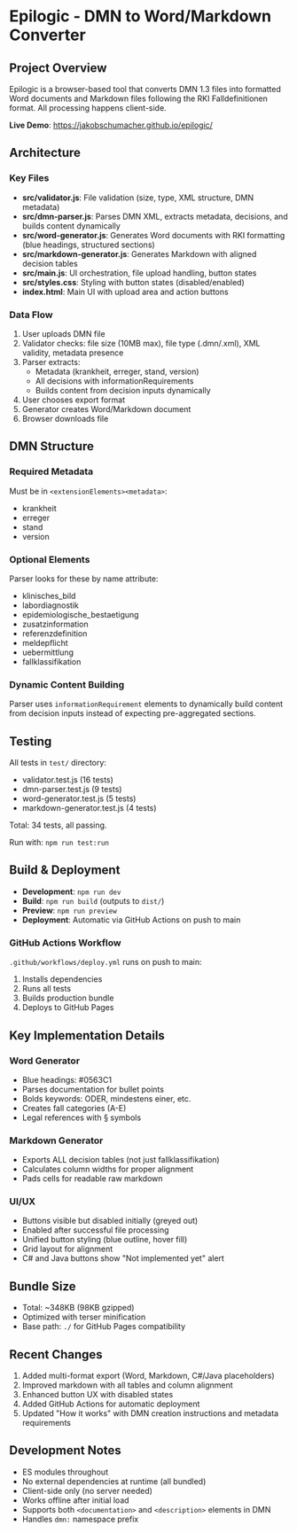 # Epilogic - DMN to Word/Markdown Converter

## Project Overview

Epilogic is a browser-based tool that converts DMN 1.3 files into formatted Word documents and Markdown files following the RKI Falldefinitionen format. All processing happens client-side.

**Live Demo**: https://jakobschumacher.github.io/epilogic/

## Architecture

### Key Files

- **src/validator.js**: File validation (size, type, XML structure, DMN metadata)
- **src/dmn-parser.js**: Parses DMN XML, extracts metadata, decisions, and builds content dynamically
- **src/word-generator.js**: Generates Word documents with RKI formatting (blue headings, structured sections)
- **src/markdown-generator.js**: Generates Markdown with aligned decision tables
- **src/main.js**: UI orchestration, file upload handling, button states
- **src/styles.css**: Styling with button states (disabled/enabled)
- **index.html**: Main UI with upload area and action buttons

### Data Flow

1. User uploads DMN file
2. Validator checks: file size (10MB max), file type (.dmn/.xml), XML validity, metadata presence
3. Parser extracts:
   - Metadata (krankheit, erreger, stand, version)
   - All decisions with informationRequirements
   - Builds content from decision inputs dynamically
4. User chooses export format
5. Generator creates Word/Markdown document
6. Browser downloads file

## DMN Structure

### Required Metadata
Must be in `<extensionElements><metadata>`:
- krankheit
- erreger
- stand
- version

### Optional Elements
Parser looks for these by name attribute:
- klinisches_bild
- labordiagnostik
- epidemiologische_bestaetigung
- zusatzinformation
- referenzdefinition
- meldepflicht
- uebermittlung
- fallklassifikation

### Dynamic Content Building
Parser uses `informationRequirement` elements to dynamically build content from decision inputs instead of expecting pre-aggregated sections.

## Testing

All tests in `test/` directory:
- validator.test.js (16 tests)
- dmn-parser.test.js (9 tests)
- word-generator.test.js (5 tests)
- markdown-generator.test.js (4 tests)

Total: 34 tests, all passing.

Run with: `npm run test:run`

## Build & Deployment

- **Development**: `npm run dev`
- **Build**: `npm run build` (outputs to `dist/`)
- **Preview**: `npm run preview`
- **Deployment**: Automatic via GitHub Actions on push to main

### GitHub Actions Workflow
`.github/workflows/deploy.yml` runs on push to main:
1. Installs dependencies
2. Runs all tests
3. Builds production bundle
4. Deploys to GitHub Pages

## Key Implementation Details

### Word Generator
- Blue headings: #0563C1
- Parses documentation for bullet points
- Bolds keywords: ODER, mindestens einer, etc.
- Creates fall categories (A-E)
- Legal references with § symbols

### Markdown Generator
- Exports ALL decision tables (not just fallklassifikation)
- Calculates column widths for proper alignment
- Pads cells for readable raw markdown

### UI/UX
- Buttons visible but disabled initially (greyed out)
- Enabled after successful file processing
- Unified button styling (blue outline, hover fill)
- Grid layout for alignment
- C# and Java buttons show "Not implemented yet" alert

## Bundle Size
- Total: ~348KB (98KB gzipped)
- Optimized with terser minification
- Base path: `./` for GitHub Pages compatibility

## Recent Changes

1. Added multi-format export (Word, Markdown, C#/Java placeholders)
2. Improved markdown with all tables and column alignment
3. Enhanced button UX with disabled states
4. Added GitHub Actions for automatic deployment
5. Updated "How it works" with DMN creation instructions and metadata requirements

## Development Notes

- ES modules throughout
- No external dependencies at runtime (all bundled)
- Client-side only (no server needed)
- Works offline after initial load
- Supports both `<documentation>` and `<description>` elements in DMN
- Handles `dmn:` namespace prefix
